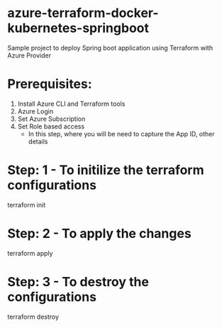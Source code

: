 # azure-terraform-docker-kubernetes-springboot
Sample project to deploy Spring boot application using Terraform with Azure Provider

# Prerequisites:
1) Install Azure CLI and Terraform tools
2) Azure Login
3) Set Azure Subscription
4) Set Role based access
    - In this step, where you will be need to capture the App ID, other details

# Step: 1 - To initilize the terraform configurations
terraform init

# Step: 2 - To apply the changes
terraform apply

# Step: 3 - To destroy the configurations
terraform destroy